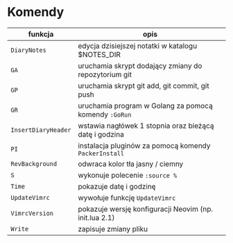 # Komendy

| funkcja             | opis                                                   |
| ------------------- | ------------------------------------------------------ |
| `DiaryNotes`        | edycja dzisiejszej notatki w katalogu $NOTES_DIR       |
| `GA`                | uruchamia skrypt dodający zmiany do repozytorium git   |
| `GP`                | uruchamia skrypt git add, git commit, git push         |
| `GR`                | uruchamia program w Golang za pomocą komendy `:GoRun`  |
| `InsertDiaryHeader` | wstawia nagłówek 1 stopnia oraz bieżącą datę i godzina |
| `PI`                | instalacja pluginów za pomocą komendy `PackerInstall`  |
| `RevBackground`     | odwraca kolor tła jasny / ciemny                       |
| `S`                 | wykonuje polecenie `:source %`                         |
| `Time`              | pokazuje datę i godzinę                                |
| `UpdateVimrc`       | wywołuje funkcję `UpdateVimrc`                         |
| `VimrcVersion`      | pokazuje wersję konfiguracji Neovim (np. init.lua 2.1) |
| `Write`             | zapisuje zmiany pliku                                  |
